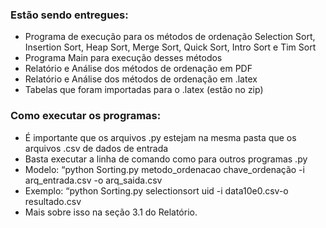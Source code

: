 ### Estão sendo entregues:
* Programa de execução para os métodos de ordenação Selection Sort, Insertion Sort, Heap Sort, Merge Sort, Quick Sort, Intro Sort e Tim Sort
* Programa Main para execução desses métodos
* Relatório e Análise dos métodos de ordenação em PDF
* Relatório e Análise dos métodos de ordenação em .latex
* Tabelas que foram importadas para o .latex (estão no zip)

### Como executar os programas:
* É importante que os arquivos .py estejam na mesma pasta que os arquivos .csv de dados de entrada
* Basta executar a linha de comando como para outros programas .py
* Modelo: “python Sorting.py metodo_ordenacao chave_ordenação -i arq_entrada.csv -o arq_saida.csv
* Exemplo: “python Sorting.py selectionsort uid -i data10e0.csv-o resultado.csv
* Mais sobre isso na seção 3.1 do Relatório.
